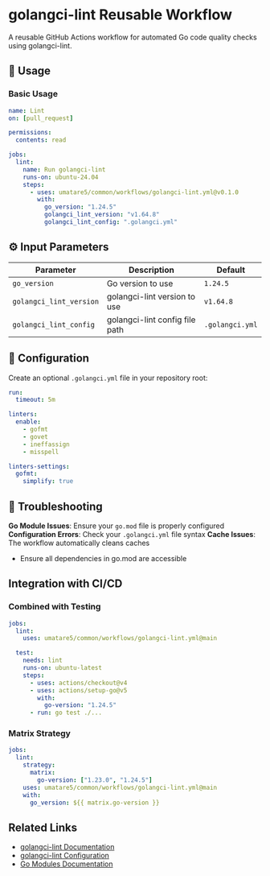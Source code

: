# golangci-lint Reusable Workflow

A reusable GitHub Actions workflow for automated Go code quality checks using golangci-lint.

## 🚀 Usage

### Basic Usage

```yaml
name: Lint
on: [pull_request]

permissions:
  contents: read

jobs:
  lint:
    name: Run golangci-lint
    runs-on: ubuntu-24.04
    steps:
      - uses: umatare5/common/workflows/golangci-lint.yml@v0.1.0
        with:
          go_version: "1.24.5"
          golangci_lint_version: "v1.64.8"
          golangci_lint_config: ".golangci.yml"
```

## ⚙️ Input Parameters

| Parameter               | Description                    | Default         |
| ----------------------- | ------------------------------ | --------------- |
| `go_version`            | Go version to use              | `1.24.5`        |
| `golangci_lint_version` | golangci-lint version to use   | `v1.64.8`       |
| `golangci_lint_config`  | golangci-lint config file path | `.golangci.yml` |

## 📝 Configuration

Create an optional `.golangci.yml` file in your repository root:

```yaml
run:
  timeout: 5m

linters:
  enable:
    - gofmt
    - govet
    - ineffassign
    - misspell

linters-settings:
  gofmt:
    simplify: true
```

## 🔧 Troubleshooting

**Go Module Issues**: Ensure your `go.mod` file is properly configured
**Configuration Errors**: Check your `.golangci.yml` file syntax
**Cache Issues**: The workflow automatically cleans caches

- Ensure all dependencies in go.mod are accessible

## Integration with CI/CD

### Combined with Testing

```yaml
jobs:
  lint:
    uses: umatare5/common/workflows/golangci-lint.yml@main

  test:
    needs: lint
    runs-on: ubuntu-latest
    steps:
      - uses: actions/checkout@v4
      - uses: actions/setup-go@v5
        with:
          go-version: "1.24.5"
      - run: go test ./...
```

### Matrix Strategy

```yaml
jobs:
  lint:
    strategy:
      matrix:
        go-version: ["1.23.0", "1.24.5"]
    uses: umatare5/common/workflows/golangci-lint.yml@main
    with:
      go_version: ${{ matrix.go-version }}
```

## Related Links

- [golangci-lint Documentation](https://golangci-lint.run/)
- [golangci-lint Configuration](https://golangci-lint.run/usage/configuration/)
- [Go Modules Documentation](https://go.dev/doc/modules/)
